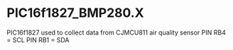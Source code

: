 # PIC16f1827_BMP280.X
PIC16f1827 used to collect data from CJMCU811 air quality sensor
PIN RB4 = SCL
PIN RB1 = SDA

